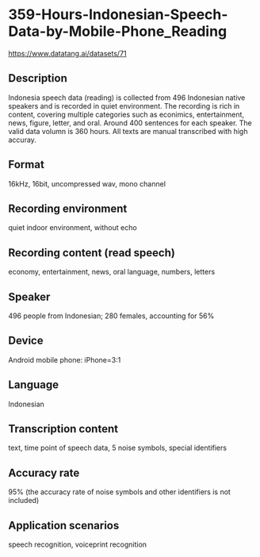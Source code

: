 # 359-Hours-Indonesian-Speech-Data-by-Mobile-Phone_Reading
https://www.datatang.ai/datasets/71

## Description
Indonesia speech data (reading) is collected from 496 Indonesian native speakers and is recorded in quiet environment. The recording is rich in content, covering multiple categories such as econimics, entertainment, news, figure, letter, and oral. Around 400 sentences for each speaker. The valid data volumn is 360 hours. All texts are manual transcribed with high accuray.

## Format
16kHz, 16bit, uncompressed wav, mono channel

## Recording environment
quiet indoor environment, without echo

## Recording content (read speech)
economy, entertainment, news, oral language, numbers, letters

## Speaker
496 people from Indonesian; 280 females, accounting for 56%

## Device
Android mobile phone: iPhone=3:1

## Language
Indonesian

## Transcription content
text, time point of speech data, 5 noise symbols, special identifiers

## Accuracy rate
95% (the accuracy rate of noise symbols and other identifiers is not included)

## Application scenarios
speech recognition, voiceprint recognition
